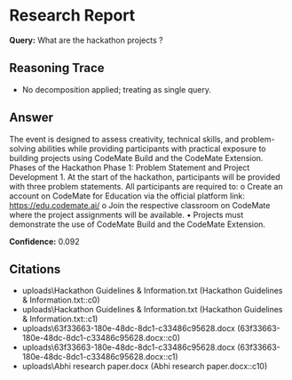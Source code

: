 # Research Report

**Query:** What are the hackathon projects ?

## Reasoning Trace

- No decomposition applied; treating as single query.

## Answer

The event is designed to assess creativity, technical skills, and problem-solving abilities while providing participants with practical exposure to building projects using CodeMate Build and the CodeMate Extension. Phases of the Hackathon Phase 1: Problem Statement and Project Development 1. At the start of the hackathon, participants will be provided with three problem statements. All participants are required to: o Create an account on CodeMate for Education via the official platform link: https://edu.codemate.ai/ o Join the respective classroom on CodeMate where the project assignments will be available. • Projects must demonstrate the use of CodeMate Build and the CodeMate Extension.

**Confidence:** 0.092

## Citations

- uploads\Hackathon Guidelines & Information.txt (Hackathon Guidelines & Information.txt::c0)
- uploads\Hackathon Guidelines & Information.txt (Hackathon Guidelines & Information.txt::c1)
- uploads\63f33663-180e-48dc-8dc1-c33486c95628.docx (63f33663-180e-48dc-8dc1-c33486c95628.docx::c0)
- uploads\63f33663-180e-48dc-8dc1-c33486c95628.docx (63f33663-180e-48dc-8dc1-c33486c95628.docx::c1)
- uploads\Abhi research paper.docx (Abhi research paper.docx::c10)
